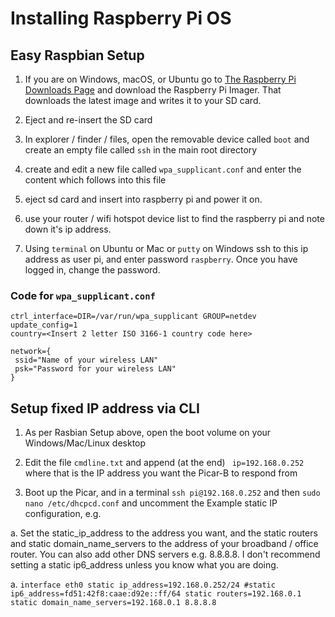 # Installing Raspberry Pi OS #

## Easy Raspbian Setup ##

1. If you are on Windows, macOS, or Ubuntu go to [The Raspberry Pi Downloads Page](https://www.raspberrypi.org/downloads/) and download the Raspberry Pi Imager.  That downloads the latest image and writes it to your SD card.

1. Eject and re-insert the SD card

1. In explorer / finder / files, open the removable device called `boot` and create an empty file called `ssh` in the main root directory

1. create and edit a new file called `wpa_supplicant.conf` and enter the content which follows into this file

1. eject sd card and insert into raspberry pi and power it on.

1. use your router / wifi hotspot device list to find the raspberry pi and note down it's ip address.

1. Using `terminal` on Ubuntu or Mac or `putty` on Windows ssh to this ip address as user pi, and enter password `raspberry`.  Once you have logged in, change the password.

### Code for `wpa_supplicant.conf`

```
ctrl_interface=DIR=/var/run/wpa_supplicant GROUP=netdev
update_config=1
country=<Insert 2 letter ISO 3166-1 country code here>

network={
 ssid="Name of your wireless LAN"
 psk="Password for your wireless LAN"
}
```

## Setup fixed IP address via CLI ##

1. As per Rasbian Setup above, open the boot volume on your Windows/Mac/Linux desktop

1. Edit the file `cmdline.txt` and append (at the end) ` ip=192.168.0.252` where that is the IP address you want the Picar-B to respond from

1. Boot up the Picar, and  in a terminal `ssh pi@192.168.0.252` and then `sudo nano /etc/dhcpcd.conf` and uncomment the Example static IP configuration, e.g.

  a. Set the static_ip_address to the address you want, and the static routers and static domain_name_servers to the address of your broadband / office router.  You can also add other DNS servers e.g. 8.8.8.8.  I don't recommend setting a static ip6_address unless you know what you are doing.

  a. `interface eth0
     static ip_address=192.168.0.252/24
     #static ip6_address=fd51:42f8:caae:d92e::ff/64
     static routers=192.168.0.1
     static domain_name_servers=192.168.0.1 8.8.8.8`

